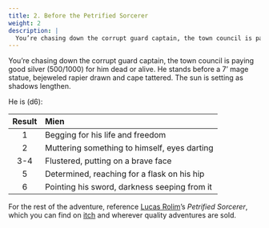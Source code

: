 ```yaml
---
title: 2. Before the Petrified Sorcerer
weight: 2
description: |
  You’re chasing down the corrupt guard captain, the town council is paying good silver (500/1000) for him dead or alive. He stands before a 7’ mage statue, bejeweled rapier drawn and cape tattered. The sun is setting as shadows lengthen...
---
```


You’re chasing down the corrupt guard captain, the town council is paying good silver (500/1000) for him dead or alive. He stands before a 7’ mage statue, bejeweled rapier drawn and cape tattered. The sun is setting as shadows lengthen.

He is (d6):

| Result | Mien                                         |
| :----: | :------------------------------------------- |
|   1    | Begging for his life and freedom             |
|   2    | Muttering something to himself, eyes darting |
|  3-4   | Flustered, putting on a brave face           |
|   5    | Determined, reaching for a flask on his hip  |
|   6    | Pointing his sword, darkness seeping from it |

For the rest of the adventure, reference [Lucas Rolim](http://twitter.com/rolimllucas)’s *Petrified Sorcerer*, which you can find on [itch](https://lucasrolim.itch.io/petrified-sorcerer) and wherever quality adventures are sold.
